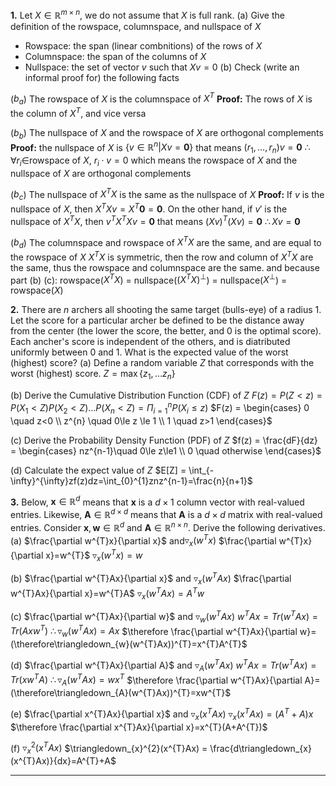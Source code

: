 **1.** Let $X\in\mathbb{R}^{m\times n}$, we do not assume that $X$ is full rank.
(a) Give the definition of the rowspace, columnspace, and nullspace of $X$
- Rowspace: the span (linear combnitions) of the rows of $X$
- Columnspace: the span of the columns of $X$
- Nullspace: the set of vector $v$ such that $Xv=0$
(b) Check (write an informal proof for) the following facts

($b_{a}$) The rowspace of $X$ is the columnspace of $X^{T}$
**Proof:**
The rows of $X$ is the column of $X^{T}$, and vice versa

($b_{b}$) The nullspace of $X$ and the rowspace of $X$ are orthogonal complements
**Proof:**
the nullspace of $X$ is $\{v\in\mathbb{R}^{n}|Xv=\mathbf{0}\}$
that means $(r_{1},...,r_{n})v=\mathbf{0}$
$\therefore \forall r_{i}\in$rowspace of $X$, $r_{i}\cdot v=0$
which means the rowspace of $X$ and the nullspace of $X$ are orthogonal complements

($b_{c}$) The nullspace of $X^{T}X$ is the same as the nullspace of $X$
**Proof:**
If $v$ is the nullspace of $X$, then $X^{T}Xv=X^{T}\mathbf{0}=\mathbf{0}$. On the other hand, if $v'$ is the nullspace of $X^{T}X$, then $v^{T}X^{T}Xv=\mathbf{0}$
that means $(Xv)^{T}(Xv)=\mathbf{0}$
$\therefore Xv=\mathbf{0}$

($b_{d}$) The columnspace and rowspace of $X^{T}X$ are the same, and are equal to the rowspace of $X$
$X^{T}X$ is symmetric, then the row and column of $X^{T}X$ are the same, thus the rowspace and columnspace are the same. and because part (b) (c):
rowspace($X^{T}X$) = nullspace($(X^{T}X)^{\bot}$) = nullspace($X^{\bot}$) = rowspace($X$)


**2.** There are $n$ archers all shooting the same target (bulls-eye) of a radius 1. Let the score for a particular archer be defined to be the distance away from the center (the lower the score, the better, and 0 is the optimal score). Each ancher's score is independent of the others, and is diatributed uniformly between 0 and 1. What is the expected value of the worst (highest) score?
(a) Define a random variable $Z$ that corresponds with the worst (highest) score.
$Z=\max\{z_{1},...z_{n}\}$

(b) Derive the Cumulative Distribution Function (CDF) of $Z$
$F(z)=P(Z<z)=P(X_{1}<Z)P(X_{2}<Z)...P(X_{n}<Z)=\Pi_{i=1}^{n}P(X_{i}\le z)$
$F(z) = \begin{cases} 0 \quad z<0 \\ z^{n} \quad 0\le z \le 1 \\ 1 \quad z>1 \end{cases}$

(c) Derive the Probability Density Function (PDF) of $Z$
$f(z) = \frac{dF}{dz} = \begin{cases} nz^{n-1}\quad 0\le z\le1 \\ 0 \quad otherwise \end{cases}$

(d) Calculate the expect value of $Z$
$E[Z] = \int_{-\infty}^{\infty}zf(z)dz=\int_{0}^{1}znz^{n-1}=\frac{n}{n+1}$

**3.** Below, $\mathbf{x}\in\mathbb{R}^{d}$ means that $\mathbf{x}$ is a $d\times 1$ column vector with real-valued entries. Likewise, $\mathbf{A}\in\mathbb{R}^{d\times d}$ means that $\mathbf{A}$ is a $d\times d$ matrix with real-valued entries. 
Consider $\mathbf{x}, \mathbf{w}\in \mathbb{R}^{d}$ and $\mathbf{A}\in\mathbb{R}^{n\times n}$. Derive the following derivatives.
(a) $\frac{\partial w^{T}x}{\partial x}$ and$\triangledown_{x}(w^{T}x)$
$\frac{\partial w^{T}x}{\partial x}=w^{T}$
$\triangledown_{x}(w^{T}x)=w$

(b) $\frac{\partial w^{T}Ax}{\partial x}$ and $\triangledown_{x}(w^{T}Ax)$
$\frac{\partial w^{T}Ax}{\partial x}=w^{T}A$
$\triangledown_{x}(w^{T}Ax) = A^{T}w$

(c) $\frac{\partial w^{T}Ax}{\partial w}$ and $\triangledown_{w}(w^{T}Ax)$
$w^{T}Ax=Tr(w^{T}Ax)=Tr(Axw^{T})$
$\therefore\triangledown_{w}(w^{T}Ax)=Ax$
$\therefore \frac{\partial w^{T}Ax}{\partial w}=(\therefore\triangledown_{w}(w^{T}Ax))^{T}=x^{T}A^{T}$

(d) $\frac{\partial w^{T}Ax}{\partial A}$ and $\triangledown_{A}(w^{T}Ax)$
$w^{T}Ax=Tr(w^{T}Ax)=Tr(xw^{T}A)$
$\therefore\triangledown_{A}(w^{T}Ax)=wx^{T}$
$\therefore \frac{\partial w^{T}Ax}{\partial A}=(\therefore\triangledown_{A}(w^{T}Ax))^{T}=xw^{T}$

(e) $\frac{\partial x^{T}Ax}{\partial x}$ and $\triangledown_{x}(x^{T}Ax)$
$\triangledown_{x}(x^{T}Ax)=(A^{T}+A)x$
$\therefore \frac{\partial x^{T}Ax}{\partial x}=x^{T}(A+A^{T})$

(f) $\triangledown_{x}^{2}(x^{T}Ax)$
$\triangledown_{x}^{2}(x^{T}Ax) = \frac{d\triangledown_{x}(x^{T}Ax)}{dx}=A^{T}+A$
***

